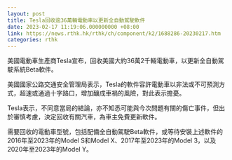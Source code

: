 ```yaml
---
layout: post
title: Tesla回收逾36萬輛電動車以更新全自動駕駛軟件
date: 2023-02-17 11:19:06.000000000 +08:00
link: https://news.rthk.hk/rthk/ch/component/k2/1688286-20230217.htm
categories: rthk
---
```


美國電動車生產商Tesla宣布，回收美國大約36萬2千輛電動車，以更新全自動駕駛系統Beta軟件。

美國國家公路交通安全管理局表示，Tesla的軟件容許電動車以非法或不可預測方式，超速或通過十字路口，增加釀成車禍的風險，對此表示擔憂。

Tesla表示，不同意當局的結論，亦不知悉可能與今次問題有關的傷亡事件，但出於審慎考慮，決定回收有關汽車，為車主免費更新軟件。 

需要回收的電動車型號，包括配備全自動駕駛Beta軟件，或等待安裝上述軟件的2016年至2023年的Model S和Model X、2017年至2023年的Model 3，以及2020年至2023年的Model Y。
